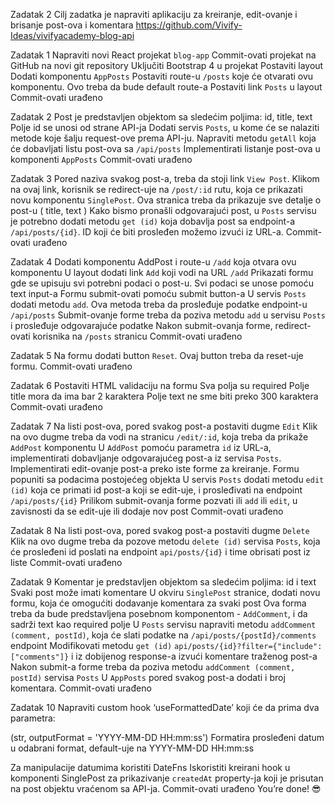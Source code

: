 Zadatak 2
Cilj zadatka je napraviti aplikaciju za kreiranje, edit-ovanje i brisanje post-ova i komentara
https://github.com/Vivify-Ideas/vivifyacademy-blog-api

 Zadatak 1
Napraviti novi React projekat `blog-app`
Commit-ovati projekat na GitHub na novi git repository
Uključiti Bootstrap 4 u projekat
Postaviti layout
Dodati komponentu `AppPosts`
Postaviti route-u `/posts` koje će otvarati ovu komponentu. Ovo treba da bude default route-a
Postaviti link `Posts` u layout
Commit-ovati urađeno

	
Zadatak 2
Post je predstavljen objektom sa sledećim poljima: id, title, text
Polje id se unosi od strane API-ja
Dodati servis `Posts`, u kome će se nalaziti metode koje šalju request-ove prema API-ju. 
Napraviti metodu `getAll` koja će dobavljati listu post-ova sa `/api/posts`
Implementirati listanje post-ova u komponenti `AppPosts`
Commit-ovati urađeno

	

Zadatak 3
Pored naziva svakog post-a, treba da stoji link `View Post`. 
Klikom na ovaj link, korisnik se redirect-uje na `/post/:id` rutu, koja ce prikazati novu komponentu `SinglePost`. Ova stranica treba da prikazuje sve detalje o post-u ( title, text )
Kako bismo pronašli odgovarajući post, u `Posts` servisu je potrebno dodati metodu `get (id)` koja dobavlja post sa endpoint-a `/api/posts/{id}`. ID koji će biti prosleđen možemo izvući iz URL-a.
Commit-ovati urađeno



Zadatak 4
Dodati komponentu AddPost i route-u `/add` koja otvara ovu komponentu
U layout dodati link `Add` koji vodi na URL `/add`
Prikazati formu gde se upisuju svi potrebni podaci o post-u. Svi podaci se unose pomoću text input-a
Formu submit-ovati pomoću submit button-a
U servis `Posts` dodati metodu `add`. Ova metoda treba da prosleđuje podatke endpoint-u `/api/posts`
Submit-ovanje forme treba da poziva metodu `add` u servisu `Posts` i prosleđuje odgovarajuće podatke
Nakon submit-ovanja forme, redirect-ovati korisnika na `/posts` stranicu
Commit-ovati urađeno


Zadatak 5
Na formu dodati button `Reset`. Ovaj button treba da reset-uje formu.
Commit-ovati urađeno


Zadatak 6
Postaviti HTML validaciju na formu
Sva polja su required
Polje title mora da ima bar 2 karaktera
Polje text ne sme biti preko 300 karaktera
Commit-ovati urađeno



Zadatak 7
Na listi post-ova, pored svakog post-a postaviti dugme `Edit`
Klik na ovo dugme treba da vodi na stranicu `/edit/:id`, koja treba da prikaže `AddPost` komponentu
U `AddPost` pomoću parametra `id` iz URL-a, implementirati dobavljanje odgovarajućeg post-a iz servisa `Posts`.
Implementirati edit-ovanje post-a preko iste forme za kreiranje.
Formu popuniti sa podacima postojećeg objekta
U servis `Posts` dodati metodu `edit (id)` koja ce primati id post-a koji se edit-uje, i prosleđivati na endpoint `/api/posts/{id}`
Prilikom submit-ovanja forme pozvati ili `add` ili `edit`, u zavisnosti da se edit-uje ili dodaje nov post
Commit-ovati urađeno



Zadatak 8
Na listi post-ova, pored svakog post-a postaviti dugme `Delete`
Klik na ovo dugme treba da pozove metodu `delete (id)` servisa `Posts`, koja će prosleđeni id poslati na endpoint `api/posts/{id}` i time obrisati post iz liste
Commit-ovati urađeno



Zadatak 9
Komentar je predstavljen objektom sa sledećim poljima: id i text
Svaki post može imati komentare
U okviru `SinglePost` stranice, dodati novu formu, koja će omogućiti dodavanje komentara za svaki post
Ova forma treba da bude predstavljena posebnom komponentom - `AddComment`, i da sadrži text kao required polje
U `Posts` servisu napraviti metodu `addComment (comment, postId)`, koja će slati podatke na `/api/posts/{postId}/comments` endpoint
Modifikovati metodu `get (id)`	`api/posts/{id}?filter={"include":["comments"]}` i iz dobijenog response-a izvući komentare traženog post-a
Nakon submit-a forme treba da poziva metodu `addComment (comment, postId)` servisa `Posts`
U `AppPosts` pored svakog post-a dodati i broj komentara.
Commit-ovati urađeno


Zadatak 10
Napraviti custom hook ‘useFormattedDate’ koji će da prima dva parametra:

(str, outputFormat = 'YYYY-MM-DD HH:mm:ss') 
Formatira prosleđeni datum u odabrani format, default-uje  na YYYY-MM-DD HH:mm:ss

Za manipulacije datumima koristiti DateFns
Iskoristiti kreirani hook u komponenti SinglePost za prikazivanje `createdAt` property-ja koji je prisutan na post objektu vraćenom sa API-ja.
Commit-ovati urađeno
				You’re done! 😎



